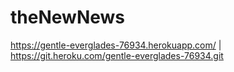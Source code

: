 # theNewNews

https://gentle-everglades-76934.herokuapp.com/ | https://git.heroku.com/gentle-everglades-76934.git